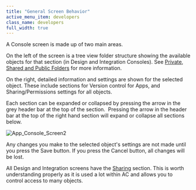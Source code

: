 ```yaml
---
title: "General Screen Behavior"
active_menu_item: developers
class_name: developers
full_width: true
---
```



A Console screen is made up of two main areas.

On the left of the screen is a tree view folder structure showing the available objects for that section (in Design and Integration Consoles). See [Private, Shared and Public Folders](private-shared-and-public-fol.htm) for more information.

On the right, detailed information and settings are shown for the selected object. These include sections for Version control for Apps, and Sharing/Permissions settings for all objects.

Each section can be expanded or collapsed by pressing the arrow in the grey header bar at the top of the section.  Pressing the arrow in the header bar at the top of the right hand section will expand or collapse all sections below.

![App\_Console\_Screen2](/img/docs/app_console_screen2.zoom48.png)

Any changes you make to the selected object's settings are not made until you press the Save button. If you press the Cancel button, all changes will be lost.

All Design and Integration screens have the [Sharing](sharing.htm) section. This is worth understanding properly as it is used a lot within AC and allows you to control access to many objects.

